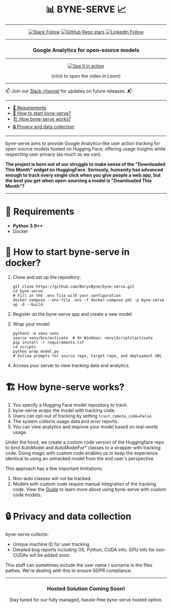 <div align="center">

# 📊 BYNE-SERVE 📈

</div>

---

<div align="center">

[![Slack Follow](https://img.shields.io/badge/slack-%23community-4f8eba?logo=slack)](https://join.slack.com/share/enQtNzgyMjY1MzI2NzQ3OS02YjAxOWU3YzlhY2MyOTg1ZWFhODI0YTQ2ZTg2ZGYxMjU1Y2MzNDJiZWJjYjYwOGJiMGJmYmUwNTJkNWUxZjZl)
[![GitHub Repo stars](https://img.shields.io/github/stars/BorysByne/byne-serve?style=social)](https://github.com/BorysByne/byne-serve)
[![LinkedIn Follow](https://img.shields.io/badge/LinkedIn-0077B5?style=for-the-badge&logo=linkedin&logoColor=white)](https://linkedin.com/company/bynesoftai)

</div>

---

<div align="center">

### Google Analytics for open-source models

</div>

---
<div align="center">

[![See it in action](https://cdn.loom.com/sessions/thumbnails/b7affe925e5a48c19388649551ba29e9-fd3269d87a0371e6-full-play.gif)](https://www.loom.com/embed/b7affe925e5a48c19388649551ba29e9?sid=1482cb94-ee4a-44f3-a689-e2e732554a44)

(click to open the video in Loom)

</div>

---

📫 Join our [Slack channel](https://join.slack.com/share/enQtNzgyMjY1MzI2NzQ3OS02YjAxOWU3YzlhY2MyOTg1ZWFhODI0YTQ2ZTg2ZGYxMjU1Y2MzNDJiZWJjYjYwOGJiMGJmYmUwNTJkNWUxZjZl) for updates on future releases. 📬

---

<!-- TOC -->
* [🔌 Requirements](#-requirements)
* [🐳 How to start byne-serve?](#-how-to-start-byne-serve-in-docker)
* [🏗 How byne-serve works?](#-how-byne-serve-works)
* [🔒 Privacy and data collection](#-privacy-and-data-collection)
<!-- TOC -->

---

byne-serve aims to provide Google Analytics-like user action tracking for open-source models hosted on Hugging Face, offering usage insights while respecting user privacy (as much as we can).

**The project is born out of our struggle to make sense of the "Downloaded This Month" widget on HuggingFace. Seriously, humanity has advanced enough to track every single click when you give people a web app, but the best you get when open-sourcing a model is "Downloaded This Month"?**


---

# 🔌 Requirements

- **Python 3.9++**
- Docker


# 🐳 How to start byne-serve in docker?

1. Clone and set up the repository:
   ```
   git clone https://github.com/BorysByne/byne-serve.git
   cd byne-serve
   # Fill in the .env file with your configuration
   docker compose --env-file .env -f docker-compose.yml -p byne-serve up -d --build
   ```

2. Register on the byne-serve app and create a new model.

3. Wrap your model:
   ```
   python3 -m venv venv
   source venv/bin/activate  # On Windows: venv\Scripts\activate
   pip install -r requirements.txt
   cd scripts
   python wrap_model.py
   # Follow prompts for source repo, target repo, and deployment URL
   ```

4. Access your server to view tracking data and analytics.


# 🏗 How byne-serve works?

1. You specify a Hugging Face model repository to track.
2. byne-serve wraps the model with tracking code.
3. Users can opt-out of tracking by setting `trust_remote_code=False`.
4. The system collects usage data and error reports.
5. You can view analytics and improve your model based on real-world usage.

Under the hood, we create a custom code version of the Huggingface repo to bind AutoModel and AutoModelFor* classes to a wrapper with tracking code. Doing magic with custom code enables us to keep the experience identical to using an untracked model from the end user's perspective. 

This approach has a few important limitations: 
1. Non-auto classes will not be tracked. 
2. Models with custom code require manual integration of the tracking code. View the [Guide](/custom_code.MD) to learn more about using byne-serve with custom code models.

# 🔒 Privacy and data collection

byne-serve collects:
- Unique machine ID for user tracking
- Detailed bug reports including OS, Python, CUDA info. GPU info for non-CUDAs will be added soon. 

This stuff can sometimes include the user name / surname in the files pathes. We're dealing with this to ensure GDPR compliance. 

---

<div align="center">

### Hosted Solution Coming Soon!

Stay tuned for our fully managed, hassle-free byne-serve hosted option.

</div>
